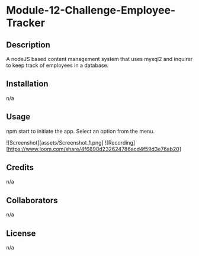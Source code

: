 # Module-12-Challenge-Employee-Tracker

## Description
A nodeJS based content management system that uses mysql2 and inquirer to keep track of employees in a database.

## Installation
n/a

## Usage
npm start to initiate the app.
Select an option from the menu.

![Screenshot][assets/Screenshot_1.png]
![Recording][https://www.loom.com/share/4f6890d232624786acd4f59d3e76ab20]

## Credits
n/a

## Collaborators
n/a

## License
n/a